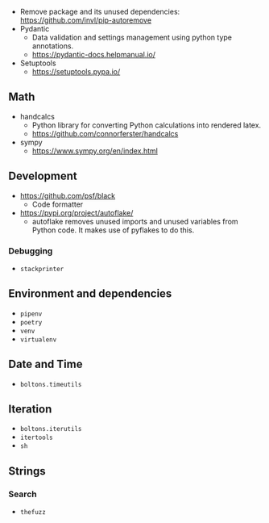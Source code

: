 - Remove package and its unused dependencies: https://github.com/invl/pip-autoremove
- Pydantic
  - Data validation and settings management using python type annotations.
  - https://pydantic-docs.helpmanual.io/
- Setuptools
  - https://setuptools.pypa.io/

## Math
  - handcalcs
    - Python library for converting Python calculations into rendered latex.
    - https://github.com/connorferster/handcalcs
  - sympy
    - https://www.sympy.org/en/index.html

## Development

- https://github.com/psf/black
  - Code formatter
- https://pypi.org/project/autoflake/
  - autoflake removes unused imports and unused variables from Python code. It makes use of pyflakes to do this.

### Debugging 

- `stackprinter`

## Environment and dependencies

- `pipenv`
- `poetry`
- `venv`
- `virtualenv`

## Date and Time 

- `boltons.timeutils`

## Iteration

- `boltons.iterutils`
- `itertools`
- `sh`

## Strings

### Search 

- `thefuzz`